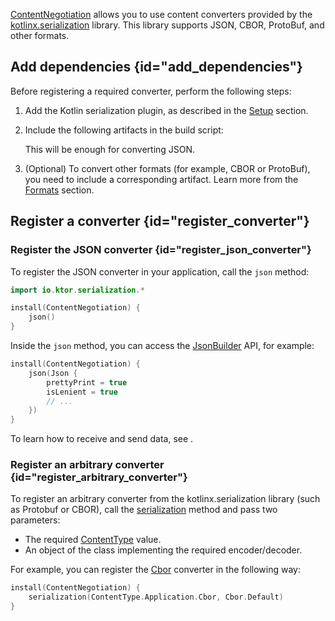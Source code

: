 [//]: # (title: kotlinx.serialization)

[ContentNegotiation](serialization.md) allows you to use content converters provided by the [kotlinx.serialization](https://github.com/Kotlin/kotlinx.serialization) library. This library supports JSON, CBOR, ProtoBuf, and other formats.


## Add dependencies {id="add_dependencies"}
Before registering a required converter, perform the following steps:

1. Add the Kotlin serialization plugin, as described in the [Setup](https://github.com/Kotlin/kotlinx.serialization#setup) section.
1. Include the following artifacts in the build script: 
    <var name="artifact_name" value="ktor-serialization"/>
    <include src="lib.xml" include-id="add_ktor_artifact"/>
   
    This will be enough for converting JSON. 
1. (Optional) To convert other formats (for example, CBOR or ProtoBuf), you need to include a corresponding artifact. Learn more from the [Formats](https://kotlinlang.org/docs/serialization.html#formats) section.


## Register a converter {id="register_converter"}

### Register the JSON converter {id="register_json_converter"}
To register the JSON converter in your application, call the `json` method:
```kotlin
import io.ktor.serialization.*

install(ContentNegotiation) {
    json()
}
```
Inside the `json` method, you can access the [JsonBuilder](https://kotlin.github.io/kotlinx.serialization/kotlinx-serialization-json/kotlinx-serialization-json/kotlinx.serialization.json/-json-builder/index.html) API, for example:
```kotlin
install(ContentNegotiation) {
    json(Json {
        prettyPrint = true
        isLenient = true
        // ...
    })
}
```
To learn how to receive and send data, see [](serialization.md#receive_send_data).


### Register an arbitrary converter {id="register_arbitrary_converter"}

To register an arbitrary converter from the kotlinx.serialization library (such as Protobuf or CBOR), call the [serialization](https://api.ktor.io/%ktor_version%/io.ktor.serialization/serialization.html) method and pass two parameters:
* The required [ContentType](https://api.ktor.io/%ktor_version%/io.ktor.http/-content-type/index.html) value.
* An object of the class implementing the required encoder/decoder. 
  
For example, you can register the [Cbor](https://kotlin.github.io/kotlinx.serialization/kotlinx-serialization-cbor/kotlinx-serialization-cbor/kotlinx.serialization.cbor/-cbor/index.html) converter in the following way:
```kotlin
install(ContentNegotiation) {
    serialization(ContentType.Application.Cbor, Cbor.Default)
}
```
